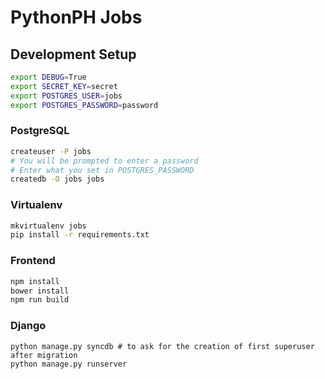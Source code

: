 # PythonPH Jobs

## Development Setup

```bash
export DEBUG=True
export SECRET_KEY=secret
export POSTGRES_USER=jobs
export POSTGRES_PASSWORD=password
```

### PostgreSQL

```bash
createuser -P jobs
# You will be prompted to enter a password
# Enter what you set in POSTGRES_PASSWORD
createdb -O jobs jobs
```

### Virtualenv

```bash
mkvirtualenv jobs
pip install -r requirements.txt
```

### Frontend

```bash
npm install
bower install
npm run build
```

### Django

```
python manage.py syncdb # to ask for the creation of first superuser after migration
python manage.py runserver
```

